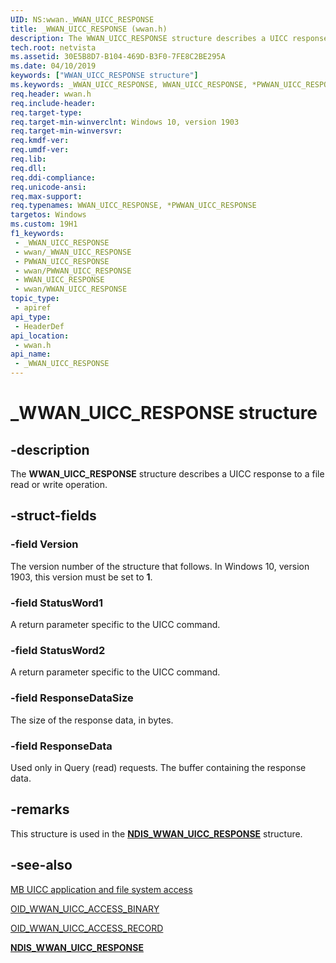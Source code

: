 ```yaml
---
UID: NS:wwan._WWAN_UICC_RESPONSE
title: _WWAN_UICC_RESPONSE (wwan.h)
description: The WWAN_UICC_RESPONSE structure describes a UICC response to a file read or write operation.
tech.root: netvista
ms.assetid: 30E5B8D7-B104-469D-B3F0-7FE8C2BE295A
ms.date: 04/10/2019
keywords: ["WWAN_UICC_RESPONSE structure"]
ms.keywords: _WWAN_UICC_RESPONSE, WWAN_UICC_RESPONSE, *PWWAN_UICC_RESPONSE,
req.header: wwan.h
req.include-header: 
req.target-type: 
req.target-min-winverclnt: Windows 10, version 1903
req.target-min-winversvr: 
req.kmdf-ver: 
req.umdf-ver: 
req.lib: 
req.dll: 
req.ddi-compliance: 
req.unicode-ansi: 
req.max-support: 
req.typenames: WWAN_UICC_RESPONSE, *PWWAN_UICC_RESPONSE
targetos: Windows
ms.custom: 19H1
f1_keywords:
 - _WWAN_UICC_RESPONSE
 - wwan/_WWAN_UICC_RESPONSE
 - PWWAN_UICC_RESPONSE
 - wwan/PWWAN_UICC_RESPONSE
 - WWAN_UICC_RESPONSE
 - wwan/WWAN_UICC_RESPONSE
topic_type:
 - apiref
api_type:
 - HeaderDef
api_location:
 - wwan.h
api_name:
 - _WWAN_UICC_RESPONSE
---
```


# _WWAN_UICC_RESPONSE structure


## -description

The **WWAN_UICC_RESPONSE** structure describes a UICC response to a file read or write operation.

## -struct-fields

### -field Version

The version number of the structure that follows. In Windows 10, version 1903, this version must be set to **1**.

### -field StatusWord1

A return parameter specific to the UICC command.

### -field StatusWord2

A return parameter specific to the UICC command.

### -field ResponseDataSize

The size of the response data, in bytes.

### -field ResponseData

Used only in Query (read) requests. The buffer containing the response data.

## -remarks

This structure is used in the [**NDIS_WWAN_UICC_RESPONSE**](../ndiswwan/ns-ndiswwan-_ndis_wwan_uicc_response.md) structure.

## -see-also

[MB UICC application and file system access](https://docs.microsoft.com/windows-hardware/drivers/network/mb-uicc-application-and-file-system-access)

[OID_WWAN_UICC_ACCESS_BINARY](https://docs.microsoft.com/windows-hardware/drivers/network/oid-wwan-uicc-access-binary)

[OID_WWAN_UICC_ACCESS_RECORD](https://docs.microsoft.com/windows-hardware/drivers/network/oid-wwan-uicc-access-record)

[**NDIS_WWAN_UICC_RESPONSE**](../ndiswwan/ns-ndiswwan-_ndis_wwan_uicc_response.md)

